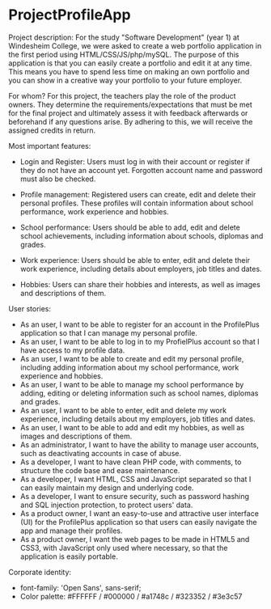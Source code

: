 # ProjectProfileApp

Project description:
For the study "Software Development" (year 1) at Windesheim College, 
we were asked to create a web portfolio application in the first period using HTML/CSS/JS/php/mySQL. 
The purpose of this application is that you can easily create a portfolio and edit it at any time. 
This means you have to spend less time on making an own portfolio and you can show in a creative way 
your portfolio to your future employer.

For whom?
For this project, the teachers play the role of the product owners. They determine the requirements/expectations 
that must be met for the final project and ultimately assess it with feedback afterwards or beforehand if any 
questions arise. By adhering to this, we will receive the assigned credits in return.

Most important features:
- Login and Register:
  Users must log in with their account or register if they do not have an account yet. Forgotten account name and password must also be checked.

- Profile management:
  Registered users can create, edit and delete their personal profiles. These profiles will contain information about school performance, work experience and hobbies.

- School performance:
  Users should be able to add, edit and delete school achievements, including information about schools, diplomas and grades.

- Work experience:
  Users should be able to enter, edit and delete their work experience, including details about employers, job titles and dates.

- Hobbies:
  Users can share their hobbies and interests, as well as images and descriptions of them.

User stories:
- As an user, I want to be able to register for an account in the ProfilePlus application so that I can manage my personal profile.
- As an user, I want to be able to log in to my ProfielPlus account so that I have access to my profile data.
- As an user, I want to be able to create and edit my personal profile, including adding information about my school performance, work experience and hobbies.
- As an user, I want to be able to manage my school performance by adding, editing or deleting information such as school names, diplomas and grades.
- As an user, I want to be able to enter, edit and delete my work experience, including details about my employers, job titles and dates.
- As an user, I want to be able to add and edit my hobbies, as well as images and descriptions of them.
- As an administrator, I want to have the ability to manage user accounts, such as deactivating accounts in case of abuse.
- As a developer, I want to have clean PHP code, with comments, to structure the code base and ease maintenance.
- As a developer, I want HTML, CSS and JavaScript separated so that I can easily maintain my design and underlying code.
- As a developer, I want to ensure security, such as password hashing and SQL injection protection, to protect users' data.
- As a product owner, I want an easy-to-use and attractive user interface (UI) for the ProfilePlus application so that users can easily navigate the app and manage their profiles.
- As a product owner, I want the web pages to be made in HTML5 and CSS3, with JavaScript only used where necessary, so that the application is easily portable.


Corporate identity:
- font-family: 'Open Sans', sans-serif;
- Color palette: #FFFFFF / #000000 / #a1748c / #323352 / #3e3c57

